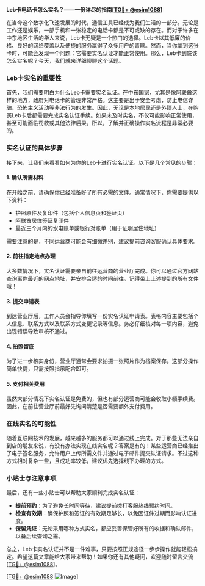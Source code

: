 **Leb卡电话卡怎么实名？——一份详尽的指南[[TG💪+ @esim1088](https://t.me/s/esim1088)]**

在当今这个数字化飞速发展的时代，通信工具已经成为我们生活的一部分。无论是工作还是娱乐，一部手机和一张稳定的电话卡都是不可或缺的存在。而对于许多在中东地区生活的华人来说，Leb卡无疑是一个热门的选择。Leb卡以其低廉的价格、良好的网络覆盖以及便捷的服务赢得了众多用户的青睐。然而，当你拿到这张卡时，可能会发现一个问题：它需要实名认证才能正常使用。那么，Leb卡到底该怎么实名呢？今天，我们就来详细聊聊这个话题。

### Leb卡实名的重要性

首先，我们需要明白为什么Leb卡需要实名认证。在中东国家，尤其是像阿联酋这样的地方，政府对电话卡的管理非常严格。这主要是出于安全考虑，防止电信诈骗、恐怖主义活动等非法行为的发生。因此，无论是本地居民还是外籍人士，在购买Leb卡后都需要完成实名认证手续。如果未及时实名，不仅可能影响正常使用，甚至可能面临罚款或其他法律后果。所以，了解并正确操作实名流程是非常必要的。

### 实名认证的具体步骤

接下来，让我们来看看如何为你的Leb卡进行实名认证。以下是几个常见的步骤：

#### 1. 确认所需材料
在开始之前，请确保你已经准备好了所有必需的文件。通常情况下，你需要提供以下资料：
- 护照原件及复印件（包括个人信息页和签证页）
- 阿联酋居住签证复印件
- 最近三个月内的水电账单或银行对账单（用于证明居住地址）

需要注意的是，不同运营商可能会有细微差别，建议提前咨询客服确认具体要求。

#### 2. 前往指定地点办理
大多数情况下，实名认证需要亲自前往运营商的营业厅完成。你可以通过官方网站查询离你最近的网点地址，并安排合适的时间前往。记得带上上述提到的所有文件哦！

#### 3. 提交申请表
到达营业厅后，工作人员会指导你填写一份实名认证申请表。表格内容主要包括个人信息、联系方式以及联系方式变更记录等信息。务必仔细核对每一项内容，避免出现错误导致审核不通过。

#### 4. 拍照留底
为了进一步核实身份，营业厅通常会要求拍摄一张照片作为档案保存。这部分操作简单快捷，只需按照指示配合即可。

#### 5. 支付相关费用
虽然大部分情况下实名认证是免费的，但也有部分运营商可能会收取小额手续费。因此，在前往营业厅前最好先询问清楚是否需要额外支付费用。

### 在线实名的可能性

随着互联网技术的发展，越来越多的服务都可以通过线上完成。对于那些无法亲自到店的朋友来说，有没有办法实现在线实名呢？答案是有的！某些运营商已经推出了电子签名服务，允许用户上传所需文件并通过电子邮件提交认证请求。不过这种方式相对复杂一些，且成功率较低，建议优先选择线下办理的方式。

### 小贴士与注意事项

最后，还有一些小贴士可以帮助大家顺利完成实名认证：
- **提前预约**：为了避免长时间等待，建议提前拨打客服热线预约时间。
- **检查有效期**：确保护照和签证的有效期足够长，以免因证件过期而影响认证进度。
- **保留凭证**：无论采用哪种方式实名，都应妥善保管好所有的收据和确认邮件，以备后续查询之需。

总之，Leb卡实名认证并不是一件难事，只要按照正规途径一步步操作就能轻松搞定。希望这篇文章能给大家带来帮助！如果你还有其他疑问，欢迎随时留言交流[[TG💪+ @esim1088](https://t.me/s/esim1088)]。

[[TG💪+ @esim1088](https://t.me/s/esim1088) ![Image](https://i.postimg.cc/4NQfJmqS/Snipaste-2025-05-13-00-14-12.png)]